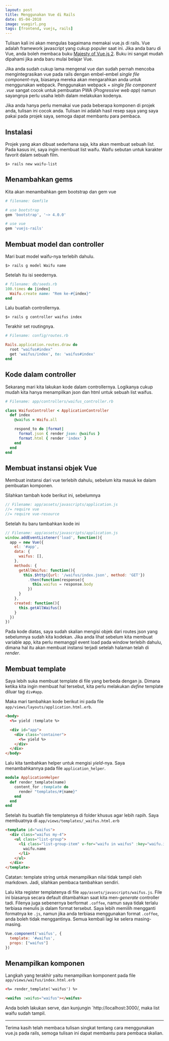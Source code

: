 ```yaml
---
layout: post
title: Menggunakan Vue di Rails
date: 05-04-2018
image: vuegirl.png
tags: [frontend, vuejs, rails]
---
```


Tulisan kali ini akan mengulas bagaimana memakai vue.js di rails. Vue adalah framework javascript yang cukup populer saat ini. Jika anda baru di Vue, anda boleh membaca buku [Majesty of Vue.js 2](https://leanpub.com/vuejs2). Buku ini sangat mudah dipahami jika anda baru mulai belajar Vue.

Jika anda sudah cukup lama mengenal vue dan sudah pernah mencoba mengintegrasikan vue pada rails dengan embel-embel *single file component*-nya, biasanya mereka akan mengarahkan anda untuk menggunakan webpack. Penggunakan webpack + *single file component .vue* sangat cocok untuk pembuatan PWA (*Progressive web app*) namun sayangnya perlu usaha lebih dalam melakukan kodenya.

Jika anda hanya perlu memakai vue pada beberapa komponen di projek anda, tulisan ini cocok anda. Tulisan ini adalah hasil resep saya yang saya pakai pada projek saya, semoga dapat membantu para pembaca.

## Instalasi
Projek yang akan dibuat sederhana saja, kita akan membuat sebuah list. Pada kasus ini, saya ingin membuat list waifu. Waifu sebutan untuk karakter favorit dalam sebuah film.

```
$> rails new waifu-list
```

## Menambahkan gems
Kita akan menambahkan gem bootstrap dan gem vue

```rb
# filename: Gemfile

# use bootstrap
gem 'bootstrap', '~> 4.0.0'

# use vue
gem 'vuejs-rails'
```

## Membuat model dan controller
Mari buat model waifu-nya terlebih dahulu.

```
$> rails g model Waifu name
```

Setelah itu isi seedernya.

```rb
# filename: db/seeds.rb
100.times do |index|
  Waifu.create name: "Rem ke-#{index}"
end
```

Lalu buatlah controllernya.

```
$> rails g controller waifus index
```

Terakhir set routingnya.
```rb
# Filename: config/routes.rb

Rails.application.routes.draw do
  root "waifus#index"
  get 'waifus/index', to: 'waifus#index'
end
```

## Kode dalam controller
Sekarang mari kita lakukan kode dalam controllernya. Logikanya cukup mudah kita hanya menampilkan json dan html untuk sebuah list waifus.

```rb
# Filename: app/controllers/waifus_controller.rb

class WaifusController < ApplicationController
  def index
    @waifus = Waifu.all

    respond_to do |format|
      format.json { render json: @waifus }
      format.html { render 'index' }
    end
  end
end
```

## Membuat instansi objek Vue
Membuat instansi dari vue terlebih dahulu, sebelum kita masuk ke dalam pembuatan komponen.

Silahkan tambah kode berikut ini, sebelumnya

```js
// Filename: app/assets/javascripts/application.js
//= require vue
//= require vue-resource
```

Setelah itu baru tambahkan kode ini

```js
// Filename: app/assets/javascripts/application.js
window.addEventListener('load', function(){
  app = new Vue({
    el: '#app',
    data: {
      waifus: [],
    },
    methods: {
      getAllWaifus: function(){
        this.$http({url: '/waifus/index.json', method: 'GET'})
          .then(function(response){
            this.waifus = response.body
          })
      }
    },
    created: function(){
      this.getAllWaifus()
    }
  })
})
```

Pada kode diatas, saya sudah skalian mengisi objek dari routes json yang sebelumnya sudah kita kodekan. Jika anda lihat sebelum kita membuat variable app, kita perlu memanggil event load pada window terlebih dahulu, dimana hal itu akan membuat instansi terjadi setelah halaman telah di *render*.

## Membuat template
Saya lebih suka membuat template di file yang berbeda dengan js. Dimana ketika kita ingin membuat hal tersebut, kita perlu melakukan *define* template diluar tag `div#app`.

Maka mari tambahkan kode berikut ini pada file `app/views/layouts/application.html.erb`.

```html
<body>
  <%= yield :template %>

  <div id="app">
    <div class="container">
      <%= yield %>
    </div>
  </div>
</body>
```

Lalu kita tambahkan helper untuk mengisi *yield*-nya. Saya menambahkannya pada file `application_helper`.
```rb
module ApplicationHelper
  def render_template(name)
    content_for :template do
      render "templates/#{name}"
    end
  end
end
```

Setelah itu buatlah file templatenya di folder khusus agar lebih rapih. Saya membuatnya di `app/views/templates/_waifus.html.erb`

```html
<template id="waifus">
  <div class="waifus my-4">
    <ul class="list-group">
      <li class="list-group-item" v-for="waifu in waifus" :key="waifu.id">
        waifu.name
      </li>
    </ul>
  </div>
</template>
```

Catatan: template string untuk menampilkan nilai tidak tampil oleh markdown. Jadi, silahkan pembaca tambahkan sendiri.

Lalu kita register templatenya di file `app/assets/javascripts/waifus.js`. File ini biasanya secara default ditambahkan saat kita men-*generate* controller tadi. Filenya juga sebenernya berformat `.coffee`, namun saya tidak terlalu terbiasa menulis js dalam format tersebut. Saya lebih memilih mengganti formatnya ke `.js`, namun jika anda terbiasa menggunakan format `.coffee`, anda boleh tidak menggantinya. Semua kembali lagi ke selera masing-masing.

```js
Vue.component('waifus', {
  template: '#waifus',
  props: ["waifus"]
})
```

## Menampilkan komponen
Langkah yang terakhir yaitu menampilkan komponent pada file `app/views/waifus/index.html.erb`

```html
<%= render_template('waifus') %>

<waifus :waifus="waifus"></waifus>
```

Anda boleh lakukan serve, dan kunjungin `http://localhost:3000/, maka list waifu sudah tampil.


---
Terima kasih telah membaca tulisan singkat tentang cara menggunakan vue.js pada rails, semoga tulisan ini dapat membantu para pembaca skalian.














